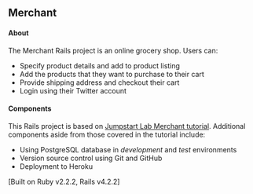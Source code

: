## Merchant 
#### About
The Merchant Rails project is an online grocery shop. Users can:
- Specify product details and add to product listing
- Add the products that they want to purchase to their cart
- Provide shipping address and checkout their cart 
- Login using their Twitter account


#### Components
This Rails project is based on [Jumpstart Lab Merchant tutorial](http://tutorials.jumpstartlab.com/projects/merchant.html). Additional components aside from those covered in the tutorial include:
- Using PostgreSQL database in *development* and *test* environments
- Version source control using Git and GitHub
- Deployment to Heroku

[Built on Ruby v2.2.2, Rails v4.2.2]


